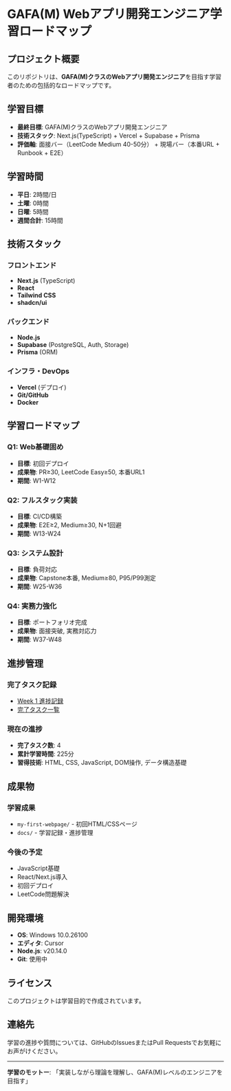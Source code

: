 # GAFA(M) Webアプリ開発エンジニア学習ロードマップ

## プロジェクト概要

このリポジトリは、**GAFA(M)クラスのWebアプリ開発エンジニア**を目指す学習者のための包括的なロードマップです。

## 学習目標

- **最終目標**: GAFA(M)クラスのWebアプリ開発エンジニア
- **技術スタック**: Next.js(TypeScript) + Vercel + Supabase + Prisma
- **評価軸**: 面接バー（LeetCode Medium 40-50分） + 現場バー（本番URL + Runbook + E2E）

## 学習時間

- **平日**: 2時間/日
- **土曜**: 0時間
- **日曜**: 5時間
- **週間合計**: 15時間

## 技術スタック

### フロントエンド
- **Next.js** (TypeScript)
- **React**
- **Tailwind CSS**
- **shadcn/ui**

### バックエンド
- **Node.js**
- **Supabase** (PostgreSQL, Auth, Storage)
- **Prisma** (ORM)

### インフラ・DevOps
- **Vercel** (デプロイ)
- **Git/GitHub**
- **Docker**

## 学習ロードマップ

### Q1: Web基礎固め
- **目標**: 初回デプロイ
- **成果物**: PR≥30, LeetCode Easy≥50, 本番URL1
- **期間**: W1-W12

### Q2: フルスタック実装
- **目標**: CI/CD構築
- **成果物**: E2E≥2, Medium≥30, N+1回避
- **期間**: W13-W24

### Q3: システム設計
- **目標**: 負荷対応
- **成果物**: Capstone本番, Medium≥80, P95/P99測定
- **期間**: W25-W36

### Q4: 実務力強化
- **目標**: ポートフォリオ完成
- **成果物**: 面接突破, 実務対応力
- **期間**: W37-W48

## 進捗管理

### 完了タスク記録
- [Week 1 進捗記録](docs/progress/week1.md)
- [完了タスク一覧](docs/progress/achievements.md)

### 現在の進捗
- **完了タスク数**: 4
- **累計学習時間**: 225分
- **習得技術**: HTML, CSS, JavaScript, DOM操作, データ構造基礎

## 成果物

### 学習成果
- `my-first-webpage/` - 初回HTML/CSSページ
- `docs/` - 学習記録・進捗管理

### 今後の予定
- JavaScript基礎
- React/Next.js導入
- 初回デプロイ
- LeetCode問題解決

## 開発環境

- **OS**: Windows 10.0.26100
- **エディタ**: Cursor
- **Node.js**: v20.14.0
- **Git**: 使用中

## ライセンス

このプロジェクトは学習目的で作成されています。

## 連絡先

学習の進捗や質問については、GitHubのIssuesまたはPull Requestsでお気軽にお声がけください。

---

**学習のモットー**: 「実装しながら理論を理解し、GAFA(M)レベルのエンジニアを目指す」 
